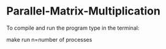Parallel-Matrix-Multiplication
==============================

To compile and run the program type in the terminal: 

make run n=number of processes
